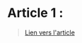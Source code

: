 # Article 1 : 

> [Lien vers l'article](1_NN_Sulc_Fungi_Recognition_A_Practical_Use_Case_WACV_2020_paper.pdf)
